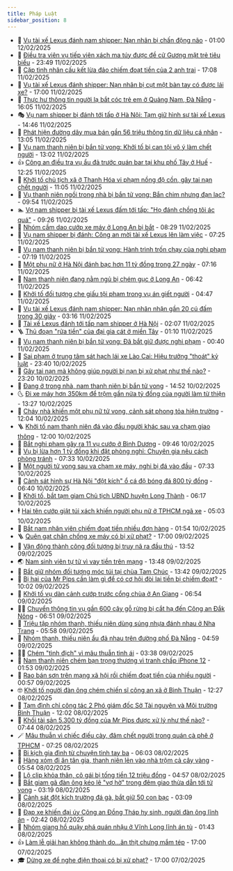 ```yaml
---
title: Pháp Luật
sidebar_position: 8
---
```


<!-- dantri-phap-luat:START -->
- 🌊 [Vụ tài xế Lexus đánh nam shipper: Nạn nhân bị chấn động não](https://dantri.com.vn/phap-luat/vu-tai-xe-lexus-danh-nam-shipper-nan-nhan-bi-chan-dong-nao-20250212074730900.htm) - 01:00 12/02/2025
- 🐲 [Điều tra viên vụ tiếp viên xách ma túy được đề cử Gương mặt trẻ tiêu biểu](https://dantri.com.vn/phap-luat/dieu-tra-vien-vu-tiep-vien-xach-ma-tuy-duoc-de-cu-guong-mat-tre-tieu-bieu-20250211221853387.htm) - 23:49 11/02/2025
- 🌁 [Cặp tình nhân cấu kết lừa đảo chiếm đoạt tiền của 2 anh trai](https://dantri.com.vn/phap-luat/cap-tinh-nhan-cau-ket-lua-dao-chiem-doat-tien-cua-2-anh-trai-20250211230022161.htm) - 17:08 11/02/2025
- 🎃 [Vụ tài xế Lexus đánh shipper: Nạn nhân bị cụt một bàn tay có được lái xe?](https://dantri.com.vn/phap-luat/vu-tai-xe-lexus-danh-shipper-nan-nhan-bi-cut-mot-ban-tay-co-duoc-lai-xe-20250211162510143.htm) - 17:00 11/02/2025
- 🦅 [Thực hư thông tin người lạ bắt cóc trẻ em ở Quảng Nam, Đà Nẵng](https://dantri.com.vn/phap-luat/thuc-hu-thong-tin-nguoi-la-bat-coc-tre-em-o-quang-nam-da-nang-20250211223708429.htm) - 16:05 11/02/2025
- 🎭 [Vụ nam shipper bị đánh tới tấp ở Hà Nội: Tạm giữ hình sự tài xế Lexus](https://dantri.com.vn/phap-luat/vu-nam-shipper-bi-danh-toi-tap-o-ha-noi-tam-giu-hinh-su-tai-xe-lexus-20250211214654839.htm) - 14:46 11/02/2025
- 🤗 [Phát hiện đường dây mua bán gần 56 triệu thông tin dữ liệu cá nhân](https://dantri.com.vn/phap-luat/phat-hien-duong-day-mua-ban-gan-56-trieu-thong-tin-du-lieu-ca-nhan-20250211193148631.htm) - 13:05 11/02/2025
- 🚀 [Vụ nam thanh niên bị bắn tử vong: Khởi tố bị can tội vô ý làm chết người](https://dantri.com.vn/phap-luat/vu-nam-thanh-nien-bi-ban-tu-vong-khoi-to-bi-can-toi-vo-y-lam-chet-nguoi-20250211183930345.htm) - 13:02 11/02/2025
- 👍 [Công an điều tra vụ ẩu đả trước quán bar tại khu phố Tây ở Huế](https://dantri.com.vn/phap-luat/cong-an-dieu-tra-vu-au-da-truoc-quan-bar-tai-khu-pho-tay-o-hue-20250211190005611.htm) - 12:25 11/02/2025
- 🧐 [Khởi tố chủ tịch xã ở Thanh Hóa vi phạm nồng độ cồn, gây tai nạn chết người](https://dantri.com.vn/phap-luat/khoi-to-chu-tich-xa-o-thanh-hoa-vi-pham-nong-do-con-gay-tai-nan-chet-nguoi-20250211175046996.htm) - 11:05 11/02/2025
- 🫶 [Vụ thanh niên ngồi trong nhà bị bắn tử vong: Bắn chim nhưng đạn lạc?](https://dantri.com.vn/phap-luat/vu-thanh-nien-ngoi-trong-nha-bi-ban-tu-vong-ban-chim-nhung-dan-lac-20250211153303222.htm) - 09:54 11/02/2025
- 🏊 [Vợ nam shipper bị tài xế Lexus đấm tới tấp: &quot;Họ đánh chồng tôi ác quá&quot;](https://dantri.com.vn/phap-luat/vo-nam-shipper-bi-tai-xe-lexus-dam-toi-tap-ho-danh-chong-toi-ac-qua-20250211161634104.htm) - 09:26 11/02/2025
- 🌋 [Nhóm cầm dao cướp xe máy ở Long An bị bắt](https://dantri.com.vn/phap-luat/nhom-cam-dao-cuop-xe-may-o-long-an-bi-bat-20250211152342964.htm) - 08:29 11/02/2025
- 👹 [Vụ nam shipper bị đánh: Công an mời tài xế Lexus lên làm việc](https://dantri.com.vn/phap-luat/vu-nam-shipper-bi-danh-cong-an-moi-tai-xe-lexus-len-lam-viec-20250211140457073.htm) - 07:25 11/02/2025
- 🫣 [Vụ nam thanh niên bị bắn tử vong: Hành trình trốn chạy của nghi phạm](https://dantri.com.vn/phap-luat/vu-nam-thanh-nien-bi-ban-tu-vong-hanh-trinh-tron-chay-cua-nghi-pham-20250211134830156.htm) - 07:19 11/02/2025
- 🎃 [Một phụ nữ ở Hà Nội đánh bạc hơn 11 tỷ đồng trong 27 ngày](https://dantri.com.vn/phap-luat/mot-phu-nu-o-ha-noi-danh-bac-hon-11-ty-dong-trong-27-ngay-20250211141102097.htm) - 07:16 11/02/2025
- 🌝 [Nam thanh niên đang nằm ngủ bị chém gục ở Long An](https://dantri.com.vn/phap-luat/nam-thanh-nien-dang-nam-ngu-bi-chem-guc-o-long-an-20250211133209762.htm) - 06:42 11/02/2025
- 🚀 [Khởi tố đối tượng che giấu tội phạm trong vụ án giết người](https://dantri.com.vn/phap-luat/khoi-to-doi-tuong-che-giau-toi-pham-trong-vu-an-giet-nguoi-20250211113040832.htm) - 04:47 11/02/2025
- 🥷 [Vụ tài xế Lexus đánh nam shipper: Nạn nhân nhận gần 20 cú đấm trong 30 giây](https://dantri.com.vn/phap-luat/vu-tai-xe-lexus-danh-nam-shipper-nan-nhan-nhan-gan-20-cu-dam-trong-30-giay-20250211100544294.htm) - 03:16 11/02/2025
- 👺 [Tài xế Lexus đánh tới tấp nam shipper ở Hà Nội](https://dantri.com.vn/phap-luat/tai-xe-lexus-danh-toi-tap-nam-shipper-o-ha-noi-20250211090512676.htm) - 02:07 11/02/2025
- 🪜 [Thủ đoạn &quot;rửa tiền&quot; của đại gia cát ở miền Tây](https://dantri.com.vn/phap-luat/thu-doan-rua-tien-cua-dai-gia-cat-o-mien-tay-20250210114018266.htm) - 01:10 11/02/2025
- 🦄 [Vụ nam thanh niên bị bắn tử vong: Đã bắt giữ được nghi phạm](https://dantri.com.vn/phap-luat/vu-nam-thanh-nien-bi-ban-tu-vong-da-bat-giu-duoc-nghi-pham-20250211070059902.htm) - 00:40 11/02/2025
- 🦍 [Sai phạm ở trung tâm sát hạch lái xe Lào Cai: Hiệu trưởng &quot;thoát&quot; kỷ luật](https://dantri.com.vn/phap-luat/sai-pham-o-trung-tam-sat-hach-lai-xe-lao-cai-hieu-truong-thoat-ky-luat-20250210232627679.htm) - 23:40 10/02/2025
- 🌁 [Gây tai nạn mà không giúp người bị nạn bị xử phạt như thế nào?](https://dantri.com.vn/phap-luat/gay-tai-nan-ma-khong-giup-nguoi-bi-nan-bi-xu-phat-nhu-the-nao-20250210235058311.htm) - 23:20 10/02/2025
- 💯 [Đang ở trong nhà, nam thanh niên bị bắn tử vong](https://dantri.com.vn/phap-luat/dang-o-trong-nha-nam-thanh-nien-bi-ban-tu-vong-20250210213855849.htm) - 14:52 10/02/2025
- 🌜 [Đi xe máy hơn 350km để trộm gần nửa tỷ đồng của người làm từ thiện](https://dantri.com.vn/phap-luat/di-xe-may-hon-350km-de-trom-gan-nua-ty-dong-cua-nguoi-lam-tu-thien-20250210195319364.htm) - 13:27 10/02/2025
- 👹 [Cháy nhà khiến một phụ nữ tử vong, cảnh sát phong tỏa hiện trường](https://dantri.com.vn/phap-luat/chay-nha-khien-mot-phu-nu-tu-vong-canh-sat-phong-toa-hien-truong-20250210182616306.htm) - 12:04 10/02/2025
- 🪜 [Khởi tố nam thanh niên đá vào đầu người khác sau va chạm giao thông](https://dantri.com.vn/phap-luat/khoi-to-nam-thanh-nien-da-vao-dau-nguoi-khac-sau-va-cham-giao-thong-20250210173619862.htm) - 12:00 10/02/2025
- 🦩 [Bắt nghi phạm gây ra 11 vụ cướp ở Bình Dương](https://dantri.com.vn/phap-luat/bat-nghi-pham-gay-ra-11-vu-cuop-o-binh-duong-20250210155424023.htm) - 09:46 10/02/2025
- 💂 [Vụ bị lừa hơn 1 tỷ đồng khi đặt phòng nghỉ: Chuyên gia nêu cách phòng tránh](https://dantri.com.vn/phap-luat/vu-bi-lua-hon-1-ty-dong-khi-dat-phong-nghi-chuyen-gia-neu-cach-phong-tranh-20250210142325354.htm) - 07:33 10/02/2025
- 💃 [Một người tử vong sau va chạm xe máy, nghi bị đá vào đầu](https://dantri.com.vn/phap-luat/mot-nguoi-tu-vong-sau-va-cham-xe-may-nghi-bi-da-vao-dau-20250210140426466.htm) - 07:33 10/02/2025
- 🧐 [Cảnh sát hình sự Hà Nội &quot;đột kích&quot; ổ cá độ bóng đá 800 tỷ đồng](https://dantri.com.vn/phap-luat/canh-sat-hinh-su-ha-noi-dot-kich-o-ca-do-bong-da-800-ty-dong-20250210132838505.htm) - 06:40 10/02/2025
- 🤗 [Khởi tố, bắt tạm giam Chủ tịch UBND huyện Long Thành](https://dantri.com.vn/phap-luat/khoi-to-bat-tam-giam-chu-tich-ubnd-huyen-long-thanh-20250210122506626.htm) - 06:17 10/02/2025
- 🕴 [Hai tên cướp giật túi xách khiến người phụ nữ ở TPHCM ngã xe](https://dantri.com.vn/phap-luat/hai-ten-cuop-giat-tui-xach-khien-nguoi-phu-nu-o-tphcm-nga-xe-20250210113012350.htm) - 05:03 10/02/2025
- 🐎 [Bắt nam nhân viên chiếm đoạt tiền nhiều đơn hàng](https://dantri.com.vn/phap-luat/bat-nam-nhan-vien-chiem-doat-tien-nhieu-don-hang-20250210082204090.htm) - 01:54 10/02/2025
- 🪜 [Quên gạt chân chống xe máy có bị xử phạt?](https://dantri.com.vn/phap-luat/quen-gat-chan-chong-xe-may-co-bi-xu-phat-20250209173028698.htm) - 17:00 09/02/2025
- 🤭 [Vận động thành công đối tượng bị truy nã ra đầu thú](https://dantri.com.vn/phap-luat/van-dong-thanh-cong-doi-tuong-bi-truy-na-ra-dau-thu-20250209201655067.htm) - 13:52 09/02/2025
- 🌏 [Nam sinh viên tự tử vì vay tiền trên mạng](https://dantri.com.vn/phap-luat/nam-sinh-vien-tu-tu-vi-vay-tien-tren-mang-20250209195831278.htm) - 13:48 09/02/2025
- 🎃 [Bắt giữ nhóm đối tượng móc túi tại chùa Tam Chúc](https://dantri.com.vn/phap-luat/bat-giu-nhom-doi-tuong-moc-tui-tai-chua-tam-chuc-20250209193429643.htm) - 13:42 09/02/2025
- 🗽 [Bị hại của Mr Pips cần làm gì để có cơ hội đòi lại tiền bị chiếm đoạt?](https://dantri.com.vn/phap-luat/bi-hai-cua-mr-pips-can-lam-gi-de-co-co-hoi-doi-lai-tien-bi-chiem-doat-20250209165421600.htm) - 10:02 09/02/2025
- 🌁 [Khởi tố vụ dàn cảnh cướp trước cổng chùa ở An Giang](https://dantri.com.vn/phap-luat/khoi-to-vu-dan-canh-cuop-truoc-cong-chua-o-an-giang-20250209131351290.htm) - 06:54 09/02/2025
- 🧑‍💻 [Chuyển thông tin vụ gần 600 cây gỗ rừng bị cắt hạ đến Công an Đắk Nông](https://dantri.com.vn/phap-luat/chuyen-thong-tin-vu-gan-600-cay-go-rung-bi-cat-ha-den-cong-an-dak-nong-20250209130156509.htm) - 06:51 09/02/2025
- 🌮 [Triệu tập nhóm thanh, thiếu niên dùng súng nhựa đánh nhau ở Nha Trang](https://dantri.com.vn/phap-luat/trieu-tap-nhom-thanh-thieu-nien-dung-sung-nhua-danh-nhau-o-nha-trang-20250209115215192.htm) - 05:58 09/02/2025
- 🤗 [Nhóm thanh, thiếu niên ẩu đả nhau trên đường phố Đà Nẵng](https://dantri.com.vn/phap-luat/nhom-thanh-thieu-nien-au-da-nhau-tren-duong-pho-da-nang-20250209112428675.htm) - 04:59 09/02/2025
- 👨‍🏫 [Chém &quot;tình địch&quot; vì mâu thuẫn tình ái](https://dantri.com.vn/phap-luat/chem-tinh-dich-vi-mau-thuan-tinh-ai-20250209102814671.htm) - 03:38 09/02/2025
- 🎉 [Nam thanh niên chém bạn trọng thương vì tranh chấp iPhone 12](https://dantri.com.vn/phap-luat/nam-thanh-nien-chem-ban-trong-thuong-vi-tranh-chap-iphone-12-20250209083516803.htm) - 01:53 09/02/2025
- 🤗 [Rao bán sơn trên mạng xã hội rồi chiếm đoạt tiền của nhiều người](https://dantri.com.vn/phap-luat/rao-ban-son-tren-mang-xa-hoi-roi-chiem-doat-tien-cua-nhieu-nguoi-20250202131152610.htm) - 00:57 09/02/2025
- 🤓 [Khởi tố người đàn ông chém chiến sĩ công an xã ở Bình Thuận](https://dantri.com.vn/phap-luat/khoi-to-nguoi-dan-ong-chem-chien-si-cong-an-xa-o-binh-thuan-20250208181705456.htm) - 12:27 08/02/2025
- 👹 [Tạm đình chỉ công tác 2 Phó giám đốc Sở Tài nguyên và Môi trường Bình Thuận](https://dantri.com.vn/phap-luat/tam-dinh-chi-cong-tac-2-pho-giam-doc-so-tai-nguyen-va-moi-truong-binh-thuan-20250208180435638.htm) - 12:02 08/02/2025
- 🐘 [Khối tài sản 5.300 tỷ đồng của Mr Pips được xử lý như thế nào?](https://dantri.com.vn/phap-luat/khoi-tai-san-5300-ty-dong-cua-mr-pips-duoc-xu-ly-nhu-the-nao-20250208130231685.htm) - 07:44 08/02/2025
- 🪄 [Mâu thuẫn vì chiếc điếu cày, đâm chết người trong quán cà phê ở TPHCM](https://dantri.com.vn/phap-luat/mau-thuan-vi-chiec-dieu-cay-dam-chet-nguoi-trong-quan-ca-phe-o-tphcm-20250208141226548.htm) - 07:25 08/02/2025
- 💄 [Bi kịch gia đình từ chuyện tình tay ba](https://dantri.com.vn/phap-luat/bi-kich-gia-dinh-tu-chuyen-tinh-tay-ba-20250208093422894.htm) - 06:03 08/02/2025
- 🐎 [Hàng xóm đi ăn tân gia, thanh niên lẻn vào nhà trộm cả cây vàng](https://dantri.com.vn/phap-luat/hang-xom-di-an-tan-gia-thanh-nien-len-vao-nha-trom-ca-cay-vang-20250208105551779.htm) - 05:54 08/02/2025
- 💯 [Lộ clip khỏa thân, cô gái bị tống tiền 12 triệu đồng](https://dantri.com.vn/phap-luat/lo-clip-khoa-than-co-gai-bi-tong-tien-12-trieu-dong-20250208100053222.htm) - 04:57 08/02/2025
- 💯 [Bắt giam gã đàn ông kéo lê &quot;vợ hờ&quot; trong đêm giao thừa dẫn tới tử vong](https://dantri.com.vn/phap-luat/bat-giam-ga-dan-ong-keo-le-vo-ho-trong-dem-giao-thua-dan-toi-tu-vong-20250208094521560.htm) - 03:19 08/02/2025
- 🌈 [Cảnh sát đột kích trường đá gà, bắt giữ 50 con bạc](https://dantri.com.vn/phap-luat/canh-sat-dot-kich-truong-da-ga-bat-giu-50-con-bac-20250208084841377.htm) - 03:09 08/02/2025
- 🧠 [Đạp xe khiến đại úy Công an Đồng Tháp hy sinh, người đàn ông lĩnh án](https://dantri.com.vn/phap-luat/dap-xe-khien-dai-uy-cong-an-dong-thap-hy-sinh-nguoi-dan-ong-linh-an-20250207135015246.htm) - 02:42 08/02/2025
- 🌈 [Nhóm giang hồ quậy phá quán nhậu ở Vĩnh Long lĩnh án tù](https://dantri.com.vn/phap-luat/nhom-giang-ho-quay-pha-quan-nhau-o-vinh-long-linh-an-tu-20250207144855849.htm) - 01:43 08/02/2025
- 👍 [Làm lễ giải hạn không thành do…ăn thịt chưng mắm tép](https://dantri.com.vn/phap-luat/lam-le-giai-han-khong-thanh-doan-thit-chung-mam-tep-20250207222111049.htm) - 17:00 07/02/2025
- 🎓 [Dừng xe để nghe điện thoại có bị xử phạt?](https://dantri.com.vn/phap-luat/dung-xe-de-nghe-dien-thoai-co-bi-xu-phat-20250207223339447.htm) - 17:00 07/02/2025<!-- dantri-phap-luat:END -->
